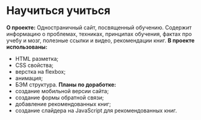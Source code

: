 # Научиться учиться
**О проекте:** Одностраничный сайт, посвященный обучению.
Содержит информацию о проблемах, техниках, принципах обучения, фактах про учебу и мозг, полезные ссылки и видео, рекомендации книг.
**В проекте использованы:**
* HTML разметка;
* CSS свойства;
* верстка на flexbox;
* анимация;
* БЭМ структура.
**Планы по доработке:**
* создание мобильной версии сайта;
* создание формы обратной связи;
* добавление рекомендованных книг;
* создание слайдера на JavaScript для рекомендованных книг.